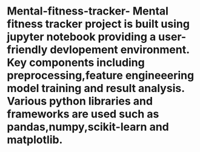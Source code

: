 # Mental-fitness-tracker- Mental fitness tracker project is built using jupyter notebook providing a user-friendly devlopement environment. Key components including preprocessing,feature engineeering model training and result analysis. Various python libraries and frameworks are used such as pandas,numpy,scikit-learn and matplotlib.
